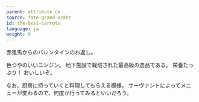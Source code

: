 ```yaml
---
parent: attribute.ce
source: fate-grand-order
id: the-best-carrots
language: ja
weight: 0
---
```


赤兎馬からのバレンタインのお返し。

色つやのいいニンジン。
地下施設で栽培された最高級の逸品である。
栄養たっぷり！
おいしいぞ。

なお、厨房に持っていくと料理してもらえる模様。
サーヴァントによってメニューが変わるので、何度か行ってみるといいだろう。
